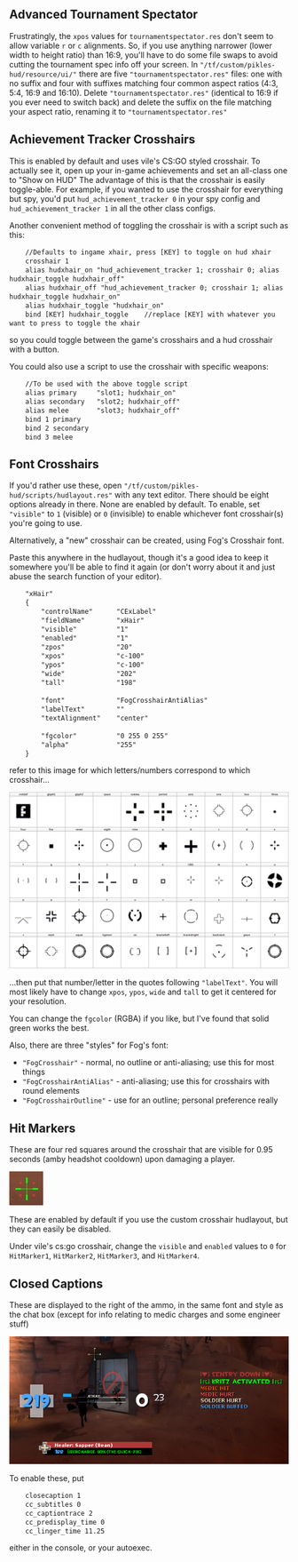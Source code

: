 ## Advanced Tournament Spectator

Frustratingly, the `xpos` values for `tournamentspectator.res` don't seem to
allow variable `r` or `c` alignments. So, if you use anything narrower (lower
width to height ratio) than 16:9, you'll have to do some file swaps to avoid
cutting the tournament spec info off your screen. In
`"/tf/custom/pikles-hud/resource/ui/"` there are five
`"tournamentspectator.res"` files: one with no suffix and four with suffixes
matching four common aspect ratios (4:3, 5:4, 16:9 and 16:10). Delete
`"tournamentspectator.res"` (identical to 16:9 if you ever need to switch back)
and delete the suffix on the file matching your aspect ratio, renaming it to
`"tournamentspectator.res"`

## Achievement Tracker Crosshairs
This is enabled by default and uses vile's CS:GO styled crosshair. To actually
see it, open up your in-game achievements and set an all-class one to "Show on
HUD" The advantage of this is that the crosshair is easily toggle-able. For
example, if you wanted to use the crosshair for everything but spy, you'd put
`hud_achievement_tracker 0` in your spy config and `hud_achievement_tracker 1`
in all the other class configs.

Another convenient method of toggling the crosshair is with a script such as
this:

```
    //Defaults to ingame xhair, press [KEY] to toggle on hud xhair
    crosshair 1
    alias hudxhair_on "hud_achievement_tracker 1; crosshair 0; alias hudxhair_toggle hudxhair_off"
    alias hudxhair_off "hud_achievement_tracker 0; crosshair 1; alias hudxhair_toggle hudxhair_on"
    alias hudxhair_toggle "hudxhair_on"
    bind [KEY] hudxhair_toggle    //replace [KEY] with whatever you want to press to toggle the xhair
```

so you could toggle between the game's crosshairs and a hud crosshair with
a button.

You could also use a script to use the crosshair with specific weapons:

```
    //To be used with the above toggle script
    alias primary     "slot1; hudxhair_on"
    alias secondary   "slot2; hudxhair_off"
    alias melee       "slot3; hudxhair_off"
    bind 1 primary
    bind 2 secondary
    bind 3 melee
```

## Font Crosshairs
If you'd rather use these, open `"/tf/custom/pikles-hud/scripts/hudlayout.res"`
with any text editor. There should be eight options already in there. None are
enabled by default. To enable, set `"visible"` to `1` (visible) or `0`
(invisible) to enable whichever font crosshair(s) you're going to use.

Alternatively, a "new" crosshair can be created, using Fog's Crosshair font.

Paste this anywhere in the hudlayout, though it's a good idea to keep it
somewhere you'll be able to find it again (or don't worry about it and just
abuse the search function of your editor).

```
    "xHair"
    {
        "controlName"      "CExLabel"
        "fieldName"        "xHair"
        "visible"          "1"
        "enabled"          "1"
        "zpos"             "20"
        "xpos"             "c-100"
        "ypos"             "c-100"
        "wide"             "202"
        "tall"             "198"

        "font"             "FogCrosshairAntiAlias"
        "labelText"        ""
        "textAlignment"    "center"

        "fgcolor"          "0 255 0 255"
        "alpha"            "255"
    }
```

refer to this image for which letters/numbers correspond to which crosshair...

![fogtable](images/fogtable.png?raw=true "Fog Crosshair Table")

...then put that number/letter in the quotes following `"labelText"`. You will
most likely have to change `xpos`, `ypos`, `wide` and `tall` to get it centered
for your resolution.

You can change the `fgcolor` (RGBA) if you like, but I've found that solid green
works the best.

Also, there are three "styles" for Fog's font:
* `"FogCrosshair"` - normal, no outline or anti-aliasing; use this for most
  things
* `"FogCrosshairAntiAlias"` - anti-aliasing; use this for crosshairs with round
  elements
* `"FogCrosshairOutline"` - use for an outline; personal preference really

## Hit Markers
These are four red squares around the crosshair that are visible for 0.95
seconds (amby headshot cooldown) upon damaging a player.

![hitmarkers](images/hitmarkers.png?raw=true "Hitmarkers")

These are enabled by default if you use the custom crosshair hudlayout, but
they can easily be disabled.

Under vile's cs:go crosshair, change the `visible` and `enabled` values to `0`
for `HitMarker1`, `HitMarker2`, `HitMarker3`, and `HitMarker4`.

## Closed Captions
These are displayed to the right of the ammo, in the same font and style as the
chat box (except for info relating to medic charges and some engineer stuff)

![closedcaptions](images/closedcaptions.png?raw=true "Close Captions")

To enable these, put

```
    closecaption 1
    cc_subtitles 0
    cc_captiontrace 2
    cc_predisplay_time 0
    cc_linger_time 11.25
```

either in the console, or your autoexec.
